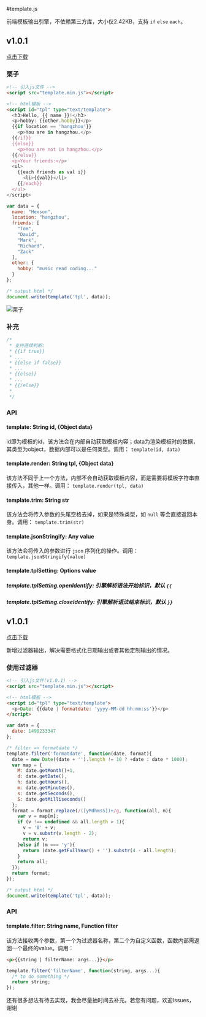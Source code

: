 #template.js

前端模板输出引擎，不依赖第三方库，大小仅2.42KB，支持 `if` `else` `each`。

## v1.0.1

[点击下载](//hexson.win/lib/template/1.0.0/template.min.js)

### 栗子

```html
<!-- 引入js文件 -->
<script src="template.min.js"></script>

<!-- html模板 -->
<script id="tpl" type="text/template">
  <h3>Hello, {{ name }}!</h3>
  <p>hobby: {{other.hobby}}</p>
  {{if location == 'hangzhou'}}
    <p>You are in hangzhou.</p>
  {{/if}}
  {{else}}
    <p>You are not in hangzhou.</p>
  {{/else}}
  <p>Your friends:</p>
  <ul>
    {{each friends as val i}}
      <li>{{val}}</li>
    {{/each}}
  </ul>
</script>
```

```javascript
var data = {
  name: "Hexson",
  location: "hangzhou",
  friends: [
    "Tom",
    "David",
    "Mark",
    "Richard",
    "Zack"
  ],
  other: {
    hobby: "music read coding..."
  }
};

/* output html */
document.write(template('tpl', data));
```

![栗子](https://wx2.sinaimg.cn/large/005EkSOcly9fdvu2ymplej30g408w0u0.jpg)

### 补充

```javascript
/*
 * 支持连续判断:
 * {{if true}}
 * ...
 * {{else if false}}
 * ...
 * {{else}}
 * ...
 * {{/else}}
 * 
 */
```

### API

#### template: String id, {Object data}

id即为模板的id，该方法会在内部自动获取模板内容；data为渲染模板时的数据，其类型为object，数据内部可以是任何类型。调用： `template(id, data)`

#### template.render: String tpl, {Object data}

该方法不同于上一个方法，内部不会自动获取模板内容，而是需要将模板字符串直接传入，其他一样。调用： `template.render(tpl, data)`

#### template.trim: String str

该方法会将传入参数的头尾空格去掉，如果是特殊类型，如 `null` 等会直接返回本身。调用： `template.trim(str)`

#### template.jsonStringify: Any value

该方法会将传入的参数进行 `json` 序列化的操作。调用： `template.jsonStringify(value)`

#### template.tplSetting: Options value

##### template.tplSetting.openIdentify: 引擎解析语法开始标识，默认 `{{`

##### template.tplSetting.closeIdentify: 引擎解析语法结束标识，默认 `}}`

## v1.0.1

[点击下载](//hexson.win/lib/template/1.0.1/template.min.js)

新增过滤器输出，解决需要格式化日期输出或者其他定制输出的情况。

### 使用过滤器

```html
<!-- 引入js文件(v1.0.1) -->
<script src="template.min.js"></script>

<!-- html模板 -->
<script id="tpl" type="text/template">
  <p>Date: {{date | formatdate: 'yyyy-MM-dd hh:mm:ss'}}</p>
</script>
```

```javascript
var data = {
  date: 1490233347
};

/* filter => formatdate */
template.filter('formatdate', function(date, format){
  date = new Date((date + '').length != 10 ? +date : date * 1000);
  var map = {
    M: date.getMonth()+1,
    d: date.getDate(),
    h: date.getHours(),
    m: date.getMinutes(),
    s: date.getSeconds(),
    S: date.getMilliseconds()
  };
  format = format.replace(/([yMdhmsS])+/g, function(all, m){
    var v = map[m];
    if (v !== undefined && all.length > 1){
      v = '0' + v;
      v = v.substr(v.length - 2);
      return v;
    }else if (m === 'y'){
      return (date.getFullYear() + '').substr(4 - all.length);
    }
    return all;
  });
  return format;
});

/* output html */
document.write(template('tpl', data));
```

### API

#### template.filter: String name, Function filter

该方法接收两个参数，第一个为过滤器名称，第二个为自定义函数，函数内部需返回一个最终的value。调用：

```html
<p>{{string | filterName: args...}}</p>
```

```javascript
template.filter('filterName', function(string, args...){
  /* to do something */
  return string;
});
```

还有很多想法有待去实现，我会尽量抽时间去补充。若您有问题，欢迎Issues，谢谢